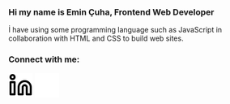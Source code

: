 ### Hi my name is Emin Çuha, Frontend Web Developer

İ have using some programming language such as JavaScript in collaboration with HTML and CSS to build web sites.

### Connect with me:

[![website](./img/linkedin-light.svg)](https://www.linkedin.com/in/emincuha/#gh-light-mode-only)
[![website](./img/linkedin-dark.svg)](https://www.linkedin.com/in/emincuha/#gh-dark-mode-only)
&nbsp;&nbsp;
